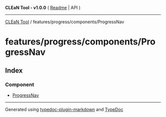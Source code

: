 **CLEaN Tool - v1.0.0** ( [Readme](../../../../README.md) \| API )

***

[CLEaN Tool](../../../../modules.md) / features/progress/components/ProgressNav

# features/progress/components/ProgressNav

## Index

### Component

- [ProgressNav](functions/ProgressNav.md)

***

Generated using [typedoc-plugin-markdown](https://www.npmjs.com/package/typedoc-plugin-markdown) and [TypeDoc](https://typedoc.org/)
